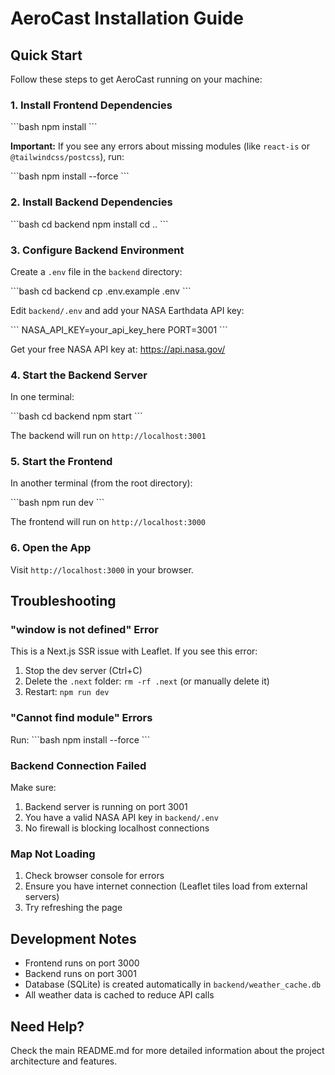 # AeroCast Installation Guide

## Quick Start

Follow these steps to get AeroCast running on your machine:

### 1. Install Frontend Dependencies

\`\`\`bash
npm install
\`\`\`

**Important:** If you see any errors about missing modules (like `react-is` or `@tailwindcss/postcss`), run:

\`\`\`bash
npm install --force
\`\`\`

### 2. Install Backend Dependencies

\`\`\`bash
cd backend
npm install
cd ..
\`\`\`

### 3. Configure Backend Environment

Create a `.env` file in the `backend` directory:

\`\`\`bash
cd backend
cp .env.example .env
\`\`\`

Edit `backend/.env` and add your NASA Earthdata API key:

\`\`\`
NASA_API_KEY=your_api_key_here
PORT=3001
\`\`\`

Get your free NASA API key at: https://api.nasa.gov/

### 4. Start the Backend Server

In one terminal:

\`\`\`bash
cd backend
npm start
\`\`\`

The backend will run on `http://localhost:3001`

### 5. Start the Frontend

In another terminal (from the root directory):

\`\`\`bash
npm run dev
\`\`\`

The frontend will run on `http://localhost:3000`

### 6. Open the App

Visit `http://localhost:3000` in your browser.

## Troubleshooting

### "window is not defined" Error

This is a Next.js SSR issue with Leaflet. If you see this error:
1. Stop the dev server (Ctrl+C)
2. Delete the `.next` folder: `rm -rf .next` (or manually delete it)
3. Restart: `npm run dev`

### "Cannot find module" Errors

Run:
\`\`\`bash
npm install --force
\`\`\`

### Backend Connection Failed

Make sure:
1. Backend server is running on port 3001
2. You have a valid NASA API key in `backend/.env`
3. No firewall is blocking localhost connections

### Map Not Loading

1. Check browser console for errors
2. Ensure you have internet connection (Leaflet tiles load from external servers)
3. Try refreshing the page

## Development Notes

- Frontend runs on port 3000
- Backend runs on port 3001
- Database (SQLite) is created automatically in `backend/weather_cache.db`
- All weather data is cached to reduce API calls

## Need Help?

Check the main README.md for more detailed information about the project architecture and features.
